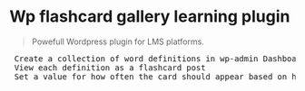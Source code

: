 Wp flashcard gallery learning plugin
============================

> Powefull Wordpress plugin for LMS platforms.  

<pre>
 Create a collection of word definitions in wp-admin Dashboard.
 View each definition as a flashcard post
 Set a value for how often the card should appear based on how well you learned the word.
</pre>
